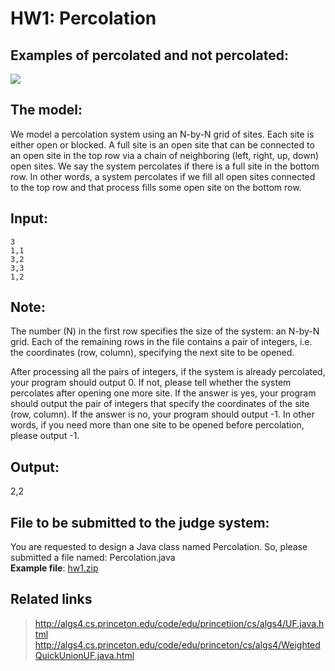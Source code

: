 # HW1: Percolation

## Examples of percolated and not percolated:
![](http://www.cs.princeton.edu/courses/archive/fall14/cos226/assignments/percolates.png)

## The model:
We model a percolation system using an N-by-N grid of sites. Each site is either open or blocked. A full site is an open site that can be connected to an open site in the top row via a chain of neighboring (left, right, up, down) open sites. We say the system percolates if there is a full site in the bottom row. In other words, a system percolates if we fill all open sites connected to the top row and that process fills some open site on the bottom row.

## Input:
```
3
1,1
3,2
3,3
1,2
```

## Note:
The number (N) in the first row specifies the size of the system: an N-by-N grid. Each of the remaining rows in the file contains a pair of integers, i.e. the coordinates (row, column), specifying the next site to be opened.<br/>

After processing all the pairs of integers, if the system is already percolated, your program should output 0. If not, please tell whether the system percolates after opening one more site. If the answer is yes, your program should output the pair of integers that specify the coordinates of the site (row, column). If the answer is no, your program should output -1.
In other words, if you need more than one site to be opened before percolation, please output -1.

## Output:

2,2

## File to be submitted to the judge system:

You are requested to design a Java class named Percolation. So, please submitted a file named: Percolation.java <br/>
**Example file**: [hw1.zip](https://github.com/andrewkgs/PDSA/blob/master/hw1/hw1.zip)

## Related links

> http://algs4.cs.princeton.edu/code/edu/princetiion/cs/algs4/UF.java.html
> http://algs4.cs.princeton.edu/code/edu/princeton/cs/algs4/WeightedQuickUnionUF.java.html

